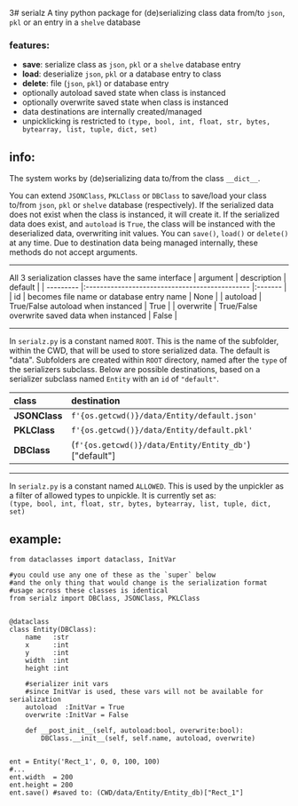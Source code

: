 3# serialz
A tiny python package for (de)serializing class data from/to `json`, `pkl` or an entry in a `shelve` database


### features:
* **save**: serialize class as `json`, `pkl` or a `shelve` database entry
* **load**: deserialize `json`, `pkl` or a database entry to class
* **delete**: file (`json`, `pkl`) or database entry 
* optionally autoload saved state when class is instanced
* optionally overwrite saved state when class is instanced
* data destinations are internally created/managed
* unpicklicking is restricted to `(type, bool, int, float, str, bytes, bytearray, list, tuple, dict, set)`



## info:

The system works by (de)serializing data to/from the class `__dict__`.

You can extend `JSONClass`, `PKLClass` or `DBClass` to save/load your class to/from `json`, `pkl` or `shelve` database (respectively). If the serialized data does not exist when the class is instanced, it will create it. If the serialized data does exist, and `autoload` is `True`, the class will be instanced with the deserialized data, overwriting init values. You can `save()`, `load()` or `delete()` at any time. Due to destination data being managed internally, these methods do not accept arguments.

____

All 3 serialization classes have the same interface
| argument  | description                                    | default |
| --------- |:---------------------------------------------- |:------- |
| id        | becomes file name or database entry name       | None    |
| autoload  | True/False autoload when instanced             | True    |
| overwrite | True/False overwrite saved data when instanced | False   |

____

In `serialz.py` is a constant named `ROOT`. This is the name of the subfolder, within the CWD, that will be used to store serialized data. The default is "data". Subfolders are created within `ROOT` directory, named after the `type` of the serializers subclass. Below are possible destinations, based on a serializer subclass named `Entity` with an `id` of `"default"`.

| class         | destination                                            |
|:------------- |:------------------------------------------------------ |
| **JSONClass** | `f'{os.getcwd()}/data/Entity/default.json'`            |
| **PKLClass**  | `f'{os.getcwd()}/data/Entity/default.pkl'`             |
| **DBClass**   | (`f'{os.getcwd()}/data/Entity/Entity_db'`)["default"]  |

____

In `serialz.py` is a constant named `ALLOWED`. This is used by the unpickler as a filter of allowed types to unpickle. It is currently set as:<br /> `(type, bool, int, float, str, bytes, bytearray, list, tuple, dict, set)`

## example:

```python3
from dataclasses import dataclass, InitVar

#you could use any one of these as the `super` below
#and the only thing that would change is the serialization format
#usage across these classes is identical
from serialz import DBClass, JSONClass, PKLClass


@dataclass
class Entity(DBClass):
    name   :str
    x      :int
    y      :int
    width  :int
    height :int
    
    #serializer init vars
    #since InitVar is used, these vars will not be available for serialization
    autoload  :InitVar = True
    overwrite :InitVar = False
    
    def __post_init__(self, autoload:bool, overwrite:bool):
        DBClass.__init__(self, self.name, autoload, overwrite)
        
        
ent = Entity('Rect_1', 0, 0, 100, 100)
#...
ent.width  = 200
ent.height = 200
ent.save() #saved to: (CWD/data/Entity/Entity_db)["Rect_1"]
```


